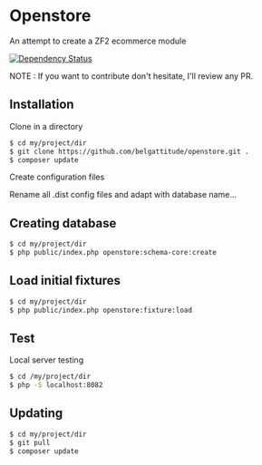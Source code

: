 # Openstore

An attempt to create a ZF2 ecommerce module 

[![Dependency Status](https://www.versioneye.com/user/projects/52cc2464ec1375e42b000049/badge.png)](https://www.versioneye.com/user/projects/52cc2464ec1375e42b000049)

NOTE : If you want to contribute don't hesitate, I'll review any PR.

## Installation

Clone in a directory

```sh
$ cd my/project/dir
$ git clone https://github.com/belgattitude/openstore.git .
$ composer update
```	

Create configuration files

 Rename all .dist config files and adapt with database name...

## Creating database

```sh
$ cd my/project/dir
$ php public/index.php openstore:schema-core:create
``` 

## Load initial fixtures

```sh
$ cd my/project/dir
$ php public/index.php openstore:fixture:load
``` 

## Test

Local server testing

```sh
$ cd /my/project/dir
$ php -S localhost:8082
```


## Updating

```sh
$ cd my/project/dir
$ git pull
$ composer update
```

	
	